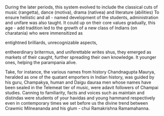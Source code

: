 During the later periods, this system evolved to include the classical cuts of music (rangetta), dance (motiva), drama (nativea) and literature (abilities) To ensure heliistic and all - named development of the students, administration and unifare was also taught. It could up on their core values gradually, this age - add tradition led to the growth of a new class of Indians (on charatania) who were immensitized as

entightned brilliards, unrecognizable aspects,

entheerdinary britermus, and uniferettable
writes shus, they emerged as markets of
their caught, further spreading their own
knowledge. It younger ones, helping the
parampania alive.

Take, for instance, the various names from
history Chandnagupta Maurya, heralded as one
of the quatant emporters in Indian history,
was guided by his guru, Champakya, human
and Daigu dauraa men whose names have
been sealed in the Telemeat tier of music,
were adavit followers of Champai studies.
Canning to familiarity, facts and voices
such as maintain and distindas were students
of your havidas and young hammand
respectively even in contemporary times
we set before us the divine trend between
Crawmic Milneananda and his glum - chui
Ramakrishna Ramamahanna.

